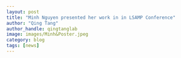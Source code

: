 ```yaml
---
layout: post
title: "Minh Nguyen presented her work in in LSAMP Conference"
author: "Qing Tang"
author_handle: qingtanglab
image: images/Minh&Poster.jpeg
category: blog
tags: [news]
---
```



